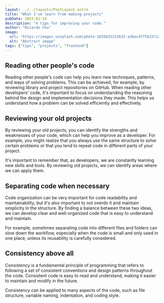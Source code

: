 ```yaml
---
layout: ../../layouts/PostLayout.astro
title: "What I've learn from making projects"
pubDate: 2023-02-24
description: "4 tips for improving your code."
author: "Ricardo Chu"
image:
  url: "https://images.unsplash.com/photo-1655635131633-a36ecd7f5b33?ixlib=rb-4.0.3&q=85&fm=jpg&crop=entropy&cs=srgb&dl=deepmind-0vw8EOgHsYY-unsplash.jpg"
  alt: "Abstract image"
tags: ["tips", "projects", "frontend"]
---
```


## Reading other people's code

Reading other people's code can help you learn new techniques, patterns, and ways of solving problems. This can be achieved, for example, by reviewing library and project repositories on GitHub. When reading other developers' code, it's important to focus on understanding the reasoning behind the design and implementation decisions they made. This helps us understand how a problem can be solved efficiently and effectively.

## Reviewing your old projects

By reviewing your old projects, you can identify the strengths and weaknesses of your code, which can help you improve as a developer. For example, you might realize that you always use the same structure to solve certain problems or that you tend to repeat code in different parts of your project.

It's important to remember that, as developers, we are constantly learning new skills and tools. By reviewing old projects, we can identify areas where we can apply them.

## Separating code when necessary

Code organization can be very important for code readability and maintainability, but it's also important to not overdo it and maintain simplicity in the structure. By finding a balance between these two ideas, we can develop clear and well-organized code that is easy to understand and maintain.

For example, sometimes separating code into different files and folders can slow down the workflow, especially when the code is small and only used in one place, unless its reusability is carefully considered.

## Consistency above all

Consistency is a fundamental principle of programming that refers to following a set of consistent conventions and design patterns throughout the code. Consistent code is easy to read and understand, making it easier to maintain and modify in the future.

Consistency can be applied to many aspects of the code, such as file structure, variable naming, indentation, and coding style.